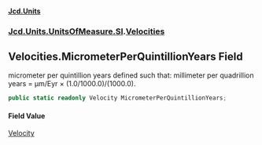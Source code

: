 #### [Jcd.Units](index 'index')
### [Jcd.Units.UnitsOfMeasure.SI](Jcd.Units.UnitsOfMeasure.SI 'Jcd.Units.UnitsOfMeasure.SI').[Velocities](Velocities 'Jcd.Units.UnitsOfMeasure.SI.Velocities')

## Velocities.MicrometerPerQuintillionYears Field

micrometer per quintillion years defined such that: millimeter per quadrillion years = μm/Eyr ×
(1.0/1000.0)/(1000.0).

```csharp
public static readonly Velocity MicrometerPerQuintillionYears;
```

#### Field Value
[Velocity](Velocity 'Jcd.Units.UnitTypes.Velocity')